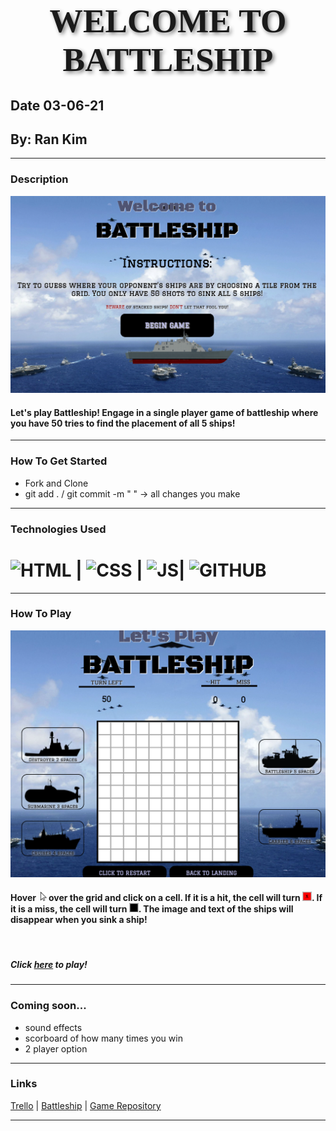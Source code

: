 # <center><span style="font-family:Black Ops One; font-size:40pt; text-shadow: 3px 3px 6px gray">**WELCOME TO BATTLESHIP**</span></center>
## Date 03-06-21
## By: Ran Kim
****
### Description
![Landing Image](battleshiplanding.png)
#### Let's play Battleship! Engage in a single player game of battleship where you have 50 tries to find the placement of all 5 ships!
****
### How To Get Started
- Fork and Clone
- git add . / git commit -m " " &rarr; all changes you make
****
### Technologies Used
# ![HTML](https://img.shields.io/badge/HTML-239120?style=for-the-badge&logo=html5&logoColor=white) | ![CSS](https://img.shields.io/badge/CSS-239120?&style=for-the-badge&logo=css3&logoColor=white) | ![JS](https://img.shields.io/badge/JavaScript-F7DF1E?style=for-the-badge&logo=javascript&logoColor=black)| ![GITHUB](https://img.shields.io/badge/GitHub-100000?style=for-the-badge&logo=github&logoColor=white)
   
****
### How To Play
![Game Image](battleshipgame.png)
#### Hover $~$<img src='cursor.png' width='10' height='15'> over the grid and click on a cell. If it is a hit, the cell will turn <img src='hitimage.png' width='15' height='15'>. If it is a miss, the cell will turn <img src='missimage.png' width='15' height='15'>. The image and text of the ships will disappear when you sink a ship! 
<br />

##### Click [here](rans-battleship.surge.sh) to play!

****
### Coming soon...

- sound effects
- scorboard of how many times you win
- 2 player option
****

### Links
[Trello](https://trello.com/invite/b/R6LhyJVK/13aae373d8fd00518ba836b830c37322/battleship)  | [Battleship](rans-battleship.surge.sh) | [Game Repository](https://github.com/rannkimm/BattleShip-Game)
****
